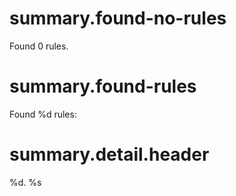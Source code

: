# summary.found-no-rules

Found 0 rules.

# summary.found-rules

Found %d rules:

# summary.detail.header

%d. %s

